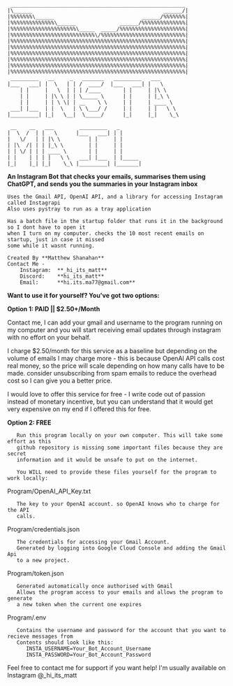 ```
 ________________________________________________________
|\______                                          ______/|
|%%%%%%%\______                            ______/%%%%%%%|
|%%%%%%%%%%%%%%\______              ______/%%%%%%%%%%%%%%|
|%%%%%%%%%%%%%%%%%%%%%\_____  _____/%%%%%%%%%%%%%%%%%%%%%|
|%%%%%%%%%%%%%%%%%%%%%%%%%%%\/%%%%%%%%%%%%%%%%%%%%%%%%%%%|
|%%%%%%%%%%%%%%%%%%%%%%%%%%%%%%%%%%%%%%%%%%%%%%%%%%%%%%%%|
|%%%%%%%%%%%%%%%%%%%%%%%%%%%%%%%%%%%%%%%%%%%%%%%%%%%%%%%%|
|%%%%%%%%%%%%%%%%%%%%%%%%%%%%%%%%%%%%%%%%%%%%%%%%%%%%%%%%|
|%%%%%%%%%%%%%%%%%%%%%%%%%%%%%%%%%%%%%%%%%%%%%%%%%%%%%%%%|
|%%%%%%%%%%%%%%%%%%%%%%%%%%%%%%%%%%%%%%%%%%%%%%%%%%%%%%%%|
|%%%%%%%%%%%%%%%%%%%%%%%%%%%%%%%%%%%%%%%%%%%%%%%%%%%%%%%%|
 _________   __     _   _______   _________   ___
|___   ___| |  \   | | /  ____/  |___   ___| |   \
    | |     |   \  | | | /____       | |     | |\ \
    | |     | |\ \ | | \_____ \      | |     | |_\ \
    | |     | | \ \| | __    \ \     | |     | ____ \
 ___| |___  | |  \   | \ \___/ /     | |     | |   \ \
|_________| |_|   \__|  \_____/      |_|     |_|    \_\

 __    __   ___        _________   _
|  \  /  | |   \      |___   ___| | |
|   \/   | | |\ \         | |     | |
| |\  /| | | |_\ \        | |     | |
| | \/ | | | ____ \       | |     | |
| |    | | | |   \ \   ___| |___  | |_____
|_|    |_| |_|    \_\ |_________| |_______|
```

**An Instagram Bot that checks your emails, summarises them using ChatGPT, and sends you the summaries in your Instagram inbox**
```
Uses the Gmail API, OpenAI API, and a library for accessing Instagram called Instagrapi
Also uses pystray to run as a tray application

Has a batch file in the startup folder that runs it in the background so I dont have to open it
when I turn on my computer. checks the 10 most recent emails on startup, just in case it missed
some while it wasnt running.
```
```
Created By **Matthew Shanahan**
Contact Me -
    Instagram:  **_hi_its_matt**
    Discord:    **hi_its_matt**
    Email:      **hi.its.ma77@gmail.com**
```
**Want to use it for yourself? You've got two options:**

**Option 1: PAID || $2.50+/Month**

   Contact me, I can add your gmail and username to the program running on my computer and
   you will start receiving email updates through instagram with no effort on your
   behalf.

   I charge $2.50/month for this service as a baseline but depending on the volume
   of emails I may charge more - this is because OpenAI API calls cost real money,
   so the price will scale depending on how many calls have to be made.
   consider unsubscribing from spam emails to reduce the overhead cost so I can
   give you a better price.

   I would love to offer this service for free - I write code out of passion
   instead of monetary incentive, but you can understand that it would get very
   expensive on my end if I offered this for free.

**Option 2: FREE**
```
   Run this program locally on your own computer. This will take some effort as this
   github repository is missing some important files because they are secret
   information and it would be unsafe to put on the internet.
   
   You WILL need to provide these files yourself for the program to work locally:
```
Program/OpenAI_API_Key.txt
```
   The key to your OpenAI account. so OpenAI knows who to charge for the API
   calls.
```
Program/credentials.json
```
   The credentials for accessing your Gmail Account.
   Generated by logging into Google Cloud Console and adding the Gmail Api
   to a new project.
```
Program/token.json
```
   Generated automatically once authorised with Gmail
   Allows the program access to your emails and allows the program to generate
   a new token when the current one expires
```
Program/.env
```
   Contains the username and password for the account that you want to recieve messages from
   Contents should look like this:
      INSTA_USERNAME=Your_Bot_Account_Username
      INSTA_PASSWORD=Your_Bot_Account_Password
```
Feel free to contact me for support if you want help! I'm usually available on Instagram @_hi_its_matt
```

